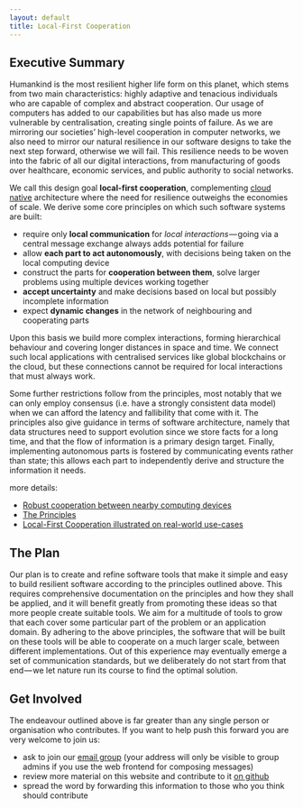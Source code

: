 ```yaml
---
layout: default
title: Local-First Cooperation
---
```


## Executive Summary

Humankind is the most resilient higher life form on this planet, which stems from two main characteristics: highly adaptive and tenacious individuals who are capable of complex and abstract cooperation.
Our usage of computers has added to our capabilities but has also made us more vulnerable by centralisation, creating single points of failure.
As we are mirroring our societies’ high-level cooperation in computer networks, we also need to mirror our natural resilience in our software designs to take the next step forward, otherwise we will fail.
This resilience needs to be woven into the fabric of all our digital interactions, from manufacturing of goods over healthcare, economic services, and public authority to social networks.

We call this design goal **local-first cooperation**, complementing [cloud native](https://www.cncf.io/) architecture where the need for resilience outweighs the economies of scale.
We derive some core principles on which such software systems are built:

- require only **local communication** for _local interactions_ — going via a central message exchange always adds potential for failure
- allow **each part to act autonomously**, with decisions being taken on the local computing device
- construct the parts for **cooperation between them**, solve larger problems using multiple devices working together
- **accept uncertainty** and make decisions based on local but possibly incomplete information
- expect **dynamic changes** in the network of neighbouring and cooperating parts

Upon this basis we build more complex interactions, forming hierarchical behaviour and covering longer distances in space and time.
We connect such local applications with centralised services like global blockchains or the cloud, but these connections cannot be required for local interactions that must always work.

Some further restrictions follow from the principles, most notably that we can only employ consensus (i.e. have a strongly consistent data model) when we can afford the latency and fallibility that come with it.
The principles also give guidance in terms of software architecture, namely that data structures need to support evolution since we store facts for a long time, and that the flow of information is a primary design target.
Finally, implementing autonomous parts is fostered by communicating events rather than state; this allows each part to independently derive and structure the information it needs.

more details:

- [Robust cooperation between nearby computing devices](robust-cooperation.html)
- [The Principles](principles/index.html)
- [Local-First Cooperation illustrated on real-world use-cases](use-cases/index.html)

## The Plan

Our plan is to create and refine software tools that make it simple and easy to build resilient software according to the principles outlined above.
This requires comprehensive documentation on the principles and how they shall be applied, and it will benefit greatly from promoting these ideas so that more people create suitable tools.
We aim for a multitude of tools to grow that each cover some particular part of the problem or an application domain.
By adhering to the above principles, the software that will be built on these tools will be able to cooperate on a much larger scale, between different implementations.
Out of this experience may eventually emerge a set of communication standards, but we deliberately do not start from that end — we let nature run its course to find the optimal solution.

## Get Involved

The endeavour outlined above is far greater than any single person or organisation who contributes.
If you want to help push this forward you are very welcome to join us:

- ask to join our [email group](https://groups.google.com/g/local-first-cooperation) (your address will only be visible to group admins if you use the web frontend for composing messages)
- review more material on this website and contribute to it [on github](https://github.com/local-first-cooperation/website)
- spread the word by forwarding this information to those who you think should contribute
